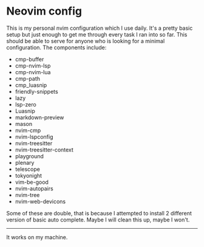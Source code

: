 # Neovim config
This is my personal nvim configuration which I use daily. It's a pretty basic setup but just enough to get me through every task I ran into so far.
This should be able to serve for anyone who is looking for a minimal configuration. The components include:
- cmp-buffer
- cmp-nvim-lsp
- cmp-nvim-lua
- cmp-path
- cmp_luasnip
- friendly-snippets
- lazy
- lsp-zero
- Luasnip
- markdown-preview
- mason
- nvim-cmp
- nvim-lspconfig
- nvim-treesitter
- nvim-treesitter-context
- playground
- plenary
- telescope
- tokyonight
- vim-be-good
- nvim-autopairs
- nvim-tree
- nvim-web-devicons

Some of these are double, that is because I attempted to install 2 different version of basic auto complete. Maybe I will clean this up, maybe I won't.

---
It works on my machine.
